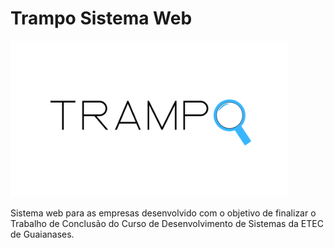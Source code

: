 # Trampo Sistema Web

<img src="https://github.com/Luminous-ORG/trampo_mobile/blob/master/assets/img/trampo.png" with="250" height="250" />

Sistema web para as empresas desenvolvido com o objetivo de finalizar o Trabalho de Conclusão do Curso de Desenvolvimento de Sistemas da ETEC de Guaianases.
